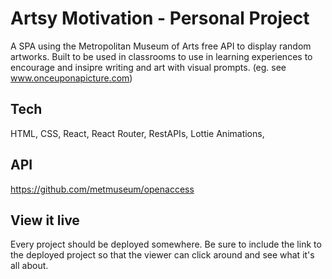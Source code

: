 # Artsy Motivation - Personal Project

A SPA using the Metropolitan Museum of Arts free API to display random artworks. Built to be used in classrooms to use in learning experiences to encourage and insipre writing and art with visual prompts. (eg. see www.onceuponapicture.com)

## Tech

HTML, CSS, React, React Router, RestAPIs, Lottie Animations, 

## API

https://github.com/metmuseum/openaccess

## View it live

Every project should be deployed somewhere. Be sure to include the link to the deployed project so that the viewer can click around and see what it's all about.
